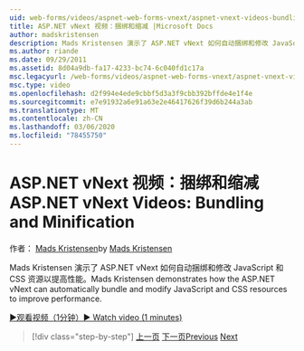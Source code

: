 ```yaml
---
uid: web-forms/videos/aspnet-web-forms-vnext/aspnet-vnext-videos-bundling-and-minification
title: ASP.NET vNext 视频：捆绑和缩减 |Microsoft Docs
author: madskristensen
description: Mads Kristensen 演示了 ASP.NET vNext 如何自动捆绑和修改 JavaScript 和 CSS 资源以提高性能。
ms.author: riande
ms.date: 09/29/2011
ms.assetid: 8d04a9db-fa17-4233-bc74-6c040fd1c17a
msc.legacyurl: /web-forms/videos/aspnet-web-forms-vnext/aspnet-vnext-videos-bundling-and-minification
msc.type: video
ms.openlocfilehash: d2f994e4ede9cbbf5d3a3f9cbb392bffde4e1f4e
ms.sourcegitcommit: e7e91932a6e91a63e2e46417626f39d6b244a3ab
ms.translationtype: MT
ms.contentlocale: zh-CN
ms.lasthandoff: 03/06/2020
ms.locfileid: "78455750"
---
```

# <a name="aspnet-vnext-videos-bundling-and-minification"></a><span data-ttu-id="174c9-103">ASP.NET vNext 视频：捆绑和缩减</span><span class="sxs-lookup"><span data-stu-id="174c9-103">ASP.NET vNext Videos: Bundling and Minification</span></span>

<span data-ttu-id="174c9-104">作者： [Mads Kristensen](https://github.com/madskristensen)</span><span class="sxs-lookup"><span data-stu-id="174c9-104">by [Mads Kristensen](https://github.com/madskristensen)</span></span>

<span data-ttu-id="174c9-105">Mads Kristensen 演示了 ASP.NET vNext 如何自动捆绑和修改 JavaScript 和 CSS 资源以提高性能。</span><span class="sxs-lookup"><span data-stu-id="174c9-105">Mads Kristensen demonstrates how the ASP.NET vNext can automatically bundle and modify JavaScript and CSS resources to improve performance.</span></span>

[<span data-ttu-id="174c9-106">&#9654;观看视频（1分钟）</span><span class="sxs-lookup"><span data-stu-id="174c9-106">&#9654; Watch video (1 minutes)</span></span>](https://channel9.msdn.com/Blogs/ASP-NET-Site-Videos/aspnet-vnext-videos-bundling-and-minification)

> [!div class="step-by-step"]
> <span data-ttu-id="174c9-107">[上一页](aspnet-45-web-forms-strong-typed-data-controls.md)
> [下一页](getting-started-with-the-next-version-of-aspnet.md)</span><span class="sxs-lookup"><span data-stu-id="174c9-107">[Previous](aspnet-45-web-forms-strong-typed-data-controls.md)
[Next](getting-started-with-the-next-version-of-aspnet.md)</span></span>
